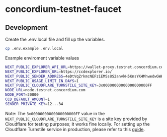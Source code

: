 # concordium-testnet-faucet

## Development

Create the .env.local file and fill up the variables.

```bash
cp .env.example .env.local
```

Example enviroment variable values

```bash
NEXT_PUBLIC_EXPLORER_API_URL=https://wallet-proxy.testnet.concordium.com/v1
NEXT_PUBLIC_EXPLORER_URL=https://ccdexplorer.io/
NEXT_PUBLIC_SENDER_ADDRESS=4eDtVqZrkmcNEFziEMSs8S2anvkH5KnsYK4MhwedwGWK1pmjZe
NEXT_PUBLIC_USAGE_LIMIT_IN_DAYS=1
NEXT_PUBLIC_CLOUDFLARE_TURNSTILE_SITE_KEY=3x00000000000000000000FF
NODE_URL=node.testnet.concordium.com
NODE_PORT=20000
CCD_DEFAULT_AMOUNT=1
SENDER_PRIVATE_KEY=12...34
```

Note: The `3x00000000000000000000FF` value in the `NEXT_PUBLIC_CLOUDFLARE_TURNSTILE_SITE_KEY` is a site key provided by Cloudflare for testing purposes; it works fine locally. For setting up the Cloudflare Turnstile service in production, please refer to this [guide](docs/turnstile/SETUP.md).
